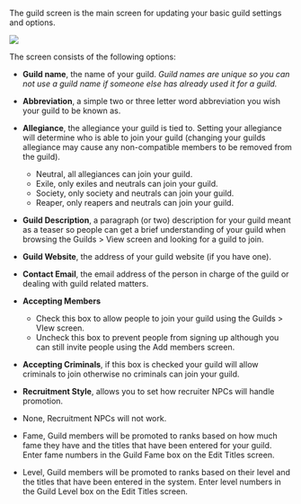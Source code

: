 The guild screen is the main screen for updating your basic guild settings and options.

[![](https://lohcdn.com/images/t_guildsedit2.jpg)](https://lohcdn.com/images/guildsedit2.jpg)

The screen consists of the following options:

*   **Guild name**, the name of your guild. _Guild names are unique so you can not use a guild name if someone else has already used it for a guild._
*   **Abbreviation**, a simple two or three letter word abbreviation you wish your guild to be known as.
*   **Allegiance**, the allegiance your guild is tied to. Setting your allegiance will determine who is able to join your guild (changing your guilds allegiance may cause any non-compatible members to be removed from the guild).
    *   Neutral, all allegiances can join your guild.
    *   Exile, only exiles and neutrals can join your guild.
    *   Society, only society and neutrals can join your guild.
    *   Reaper, only reapers and neutrals can join your guild.
*   **Guild Description**, a paragraph (or two) description for your guild meant as a teaser so people can get a brief understanding of your guild when browsing the Guilds > View screen and looking for a guild to join.
*   **Guild Website**, the address of your guild website (if you have one).
*   **Contact Email**, the email address of the person in charge of the guild or dealing with guild related matters.
*   **Accepting Members**
    *   Check this box to allow people to join your guild using the Guilds > VIew screen.
    *   Uncheck this box to prevent people from signing up although you can still invite people using the Add members screen.
*   **Accepting Criminals**, if this box is checked your guild will allow criminals to join otherwise no criminals can join your guild.
*   **Recruitment Style**, allows you to set how recruiter NPCs will handle promotion.

*   None, Recruitment NPCs will not work.
*   Fame, Guild members will be promoted to ranks based on how much fame they have and the titles that have been entered for your guild. Enter fame numbers in the Guild Fame box on the Edit Titles screen.
*   Level, Guild members will be promoted to ranks based on their level and the titles that have been entered in the system. Enter level numbers in the Guild Level box on the Edit Titles screen.